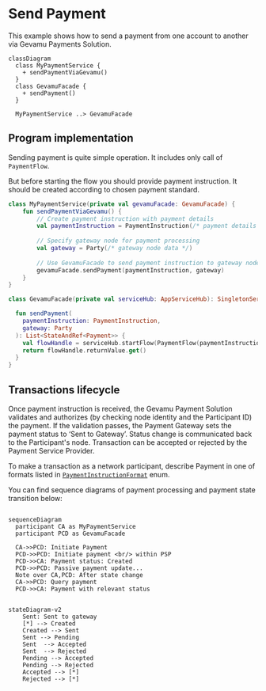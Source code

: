 # Send Payment

This example shows how to send a payment from one account to another via Gevamu Payments Solution.

```mermaid
classDiagram
  class MyPaymentService {
    + sendPaymentViaGevamu()
  }
  class GevamuFacade {
    + sendPayment()
  }

  MyPaymentService ..> GevamuFacade
```

## Program implementation

Sending payment is quite simple operation. It includes only call of `PaymentFlow`. 

But before starting the flow you should provide payment instruction. It should be created according to chosen payment standard.

```kotlin
class MyPaymentService(private val gevamuFacade: GevamuFacade) {
    fun sendPaymentViaGevamu() {
        // Create payment instruction with payment details
        val paymentInstruction = PaymentInstruction(/* payment details */)
        
        // Specify gateway node for payment processing
        val gateway = Party(/* gateway node data */)
        
        // Use GevamuFacade to send payment instruction to gateway node
        gevamuFacade.sendPayment(paymentInstruction, gateway)
    }
}

class GevamuFacade(private val serviceHub: AppServiceHub): SingletonSerializeAsToken() {

  fun sendPayment(
    paymentInstruction: PaymentInstruction,
    gateway: Party
  ): List<StateAndRef<Payment>> {
    val flowHandle = serviceHub.startFlow(PaymentFlow(paymentInstruction, gateway, UUID.randomUUID()))
    return flowHandle.returnValue.get()
  }
}
```

## Transactions lifecycle

Once payment instruction is received, the Gevamu Payment Solution validates and authorizes (by checking node identity and the Participant ID) the payment.
If the validation passes, the Payment Gateway sets the payment status to ‘Sent to Gateway’. Status change is communicated back to the Participant's node.
Transaction can be accepted or rejected by the Payment Service Provider.

To make a transaction as a network participant, describe Payment in one of formats listed in [`PaymentInstructionFormat`](https://gevamu.github.io/corda-payments-sdk/payments-workflows/com.gevamu.corda.flows/-payment-instruction-format/index.html) enum.

You can find sequence diagrams of payment processing and payment state transition below:

```mermaid

sequenceDiagram
  participant CA as MyPaymentService
  participant PCD as GevamuFacade

  CA->>PCD: Initiate Payment
  PCD->>PCD: Initiate payment <br/> within PSP
  PCD->>CA: Payment status: Created
  PCD->>PCD: Passive payment update...
  Note over CA,PCD: After state change
  CA->>PCD: Query payment
  PCD->>CA: Payment with relevant status

```

```mermaid

stateDiagram-v2
    Sent: Sent to gateway
    [*] --> Created
    Created --> Sent
    Sent --> Pending
    Sent  --> Accepted
    Sent  --> Rejected
    Pending --> Accepted
    Pending --> Rejected
    Accepted --> [*]
    Rejected --> [*]

```